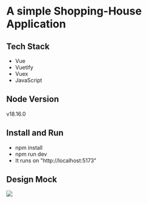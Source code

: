 # A simple Shopping-House Application

## Tech Stack

- Vue
- Vuetify
- Vuex
- JavaScript

## Node Version

v18.16.0

## Install and Run

- npm install
- npm run dev
- It runs on "http://localhost:5173"

## Design Mock

<img src="./public/shopping-house-app.png" />

